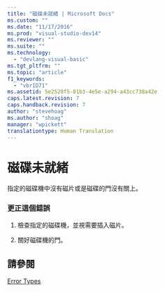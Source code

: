 ```yaml
---
title: "磁碟未就緒 | Microsoft Docs"
ms.custom: ""
ms.date: "11/17/2016"
ms.prod: "visual-studio-dev14"
ms.reviewer: ""
ms.suite: ""
ms.technology: 
  - "devlang-visual-basic"
ms.tgt_pltfrm: ""
ms.topic: "article"
f1_keywords: 
  - "vbrID71"
ms.assetid: 5e2528f5-81b3-4e5e-a294-a43cc738a42e
caps.latest.revision: 7
caps.handback.revision: 7
author: "stevehoag"
ms.author: "shoag"
manager: "wpickett"
translationtype: Human Translation
---
```

# 磁碟未就緒
指定的磁碟機中沒有磁片或是磁碟的門沒有關上。  
  
### 更正這個錯誤  
  
1.  檢查指定的磁碟機，並視需要插入磁片。  
  
2.  關好磁碟機的門。  
  
## 請參閱  
 [Error Types](../../visual-basic/programming-guide/language-features/error-types.md)